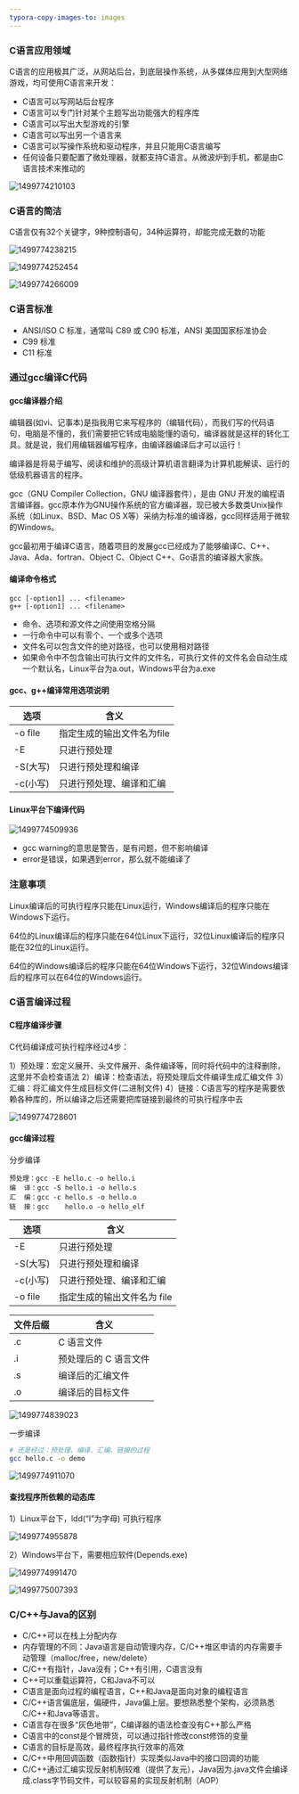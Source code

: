 ```yaml
---
typora-copy-images-to: images
---
```


### C语言应用领域

C语言的应用极其广泛，从网站后台，到底层操作系统，从多媒体应用到大型网络游戏，均可使用C语言来开发：

- C语言可以写网站后台程序
- C语言可以专门针对某个主题写出功能强大的程序库
- C语言可以写出大型游戏的引擎
- C语言可以写出另一个语言来
- C语言可以写操作系统和驱动程序，并且只能用C语言编写
- 任何设备只要配置了微处理器，就都支持C语言。从微波炉到手机，都是由C语言技术来推动的

![1499774210103](images/1499774210103.png)

### C语言的简洁

C语言仅有32个关键字，9种控制语句，34种运算符，却能完成无数的功能

![1499774238215](images/1499774238215.png)

![1499774252454](images/1499774252454.png)

![1499774266009](images/1499774266009.png)

### C语言标准

- ANSI/ISO C 标准，通常叫 C89 或 C90 标准，ANSI 美国国家标准协会
- C99 标准
- C11 标准

### 通过gcc编译C代码

#### gcc编译器介绍

编辑器(如vi、记事本)是指我用它来写程序的（编辑代码），而我们写的代码语句，电脑是不懂的，我们需要把它转成电脑能懂的语句，编译器就是这样的转化工具。就是说，我们用编辑器编写程序，由编译器编译后才可以运行！

编译器是将易于编写、阅读和维护的高级计算机语言翻译为计算机能解读、运行的低级机器语言的程序。

gcc（GNU Compiler Collection，GNU 编译器套件），是由 GNU 开发的编程语言编译器。gcc原本作为GNU操作系统的官方编译器，现已被大多数类Unix操作系统（如Linux、BSD、Mac OS X等）采纳为标准的编译器，gcc同样适用于微软的Windows。

gcc最初用于编译C语言，随着项目的发展gcc已经成为了能够编译C、C++、Java、Ada、fortran、Object C、Object C++、Go语言的编译器大家族。

#### 编译命令格式
```
gcc [-option1] ... <filename>
g++ [-option1] ... <filename>
```

- 命令、选项和源文件之间使用空格分隔
- 一行命令中可以有零个、一个或多个选项
- 文件名可以包含文件的绝对路径，也可以使用相对路径
- 如果命令中不包含输出可执行文件的文件名，可执行文件的文件名会自动生成一个默认名，Linux平台为a.out，Windows平台为a.exe

#### gcc、g++编译常用选项说明

| 选项      | 含义              |
| ------- | --------------- |
| -o file | 指定生成的输出文件名为file |
| -E      | 只进行预处理          |
| -S(大写)  | 只进行预处理和编译       |
| -c(小写)  | 只进行预处理、编译和汇编    |

#### Linux平台下编译代码

![1499774509936](images/1499774509936.png)

- gcc warning的意思是警告，是有问题，但不影响编译
- error是错误，如果遇到error，那么就不能编译了

### 注意事项

Linux编译后的可执行程序只能在Linux运行，Windows编译后的程序只能在Windows下运行。

64位的Linux编译后的程序只能在64位Linux下运行，32位Linux编译后的程序只能在32位的Linux运行。

64位的Windows编译后的程序只能在64位Windows下运行，32位Windows编译后的程序可以在64位的Windows运行。

### C语言编译过程

#### C程序编译步骤

C代码编译成可执行程序经过4步：

1）预处理：宏定义展开、头文件展开、条件编译等，同时将代码中的注释删除，这里并不会检查语法
2）编译：检查语法，将预处理后文件编译生成汇编文件
3）汇编：将汇编文件生成目标文件(二进制文件)
4）链接：C语言写的程序是需要依赖各种库的，所以编译之后还需要把库链接到最终的可执行程序中去

![1499774728601](images/1499774728601.png)

#### gcc编译过程

分步编译

```
预处理：gcc -E hello.c -o hello.i
编  译：gcc -S hello.i -o hello.s
汇  编：gcc -c hello.s -o hello.o
链  接：gcc    hello.o -o hello_elf
```

| 选项      | 含义               |
| ------- | ---------------- |
| -E      | 只进行预处理           |
| -S(大写)  | 只进行预处理和编译        |
| -c(小写)  | 只进行预处理、编译和汇编     |
| -o file | 指定生成的输出文件名为 file |

| 文件后缀 | 含义           |
| ---- | ------------ |
| .c   | C 语言文件       |
| .i   | 预处理后的 C 语言文件 |
| .s   | 编译后的汇编文件     |
| .o   | 编译后的目标文件     |

![1499774839023](images/1499774839023.png)

一步编译

```bash
# 还是经过：预处理、编译、汇编、链接的过程
gcc hello.c -o demo
```

![1499774911070](images/1499774911070.png)

#### 查找程序所依赖的动态库

1）Linux平台下，ldd(“l”为字母) 可执行程序

![1499774955878](images/1499774955878.png)

2）Windows平台下，需要相应软件(Depends.exe)

![1499774991470](images/1499774991470.png)

![1499775007393](images/1499775007393.png)

### C/C++与Java的区别

- C/C++可以在栈上分配内存
- 内存管理的不同：Java语言是自动管理内存，C/C++堆区申请的内存需要手动管理（malloc/free，new/delete）
- C/C++有指针，Java没有；C++有引用，C语言没有
- C++可以重载运算符，C和Java不可以
- C语言是面向过程的编程语言，C++和Java是面向对象的编程语言
- C/C++语言偏底层，偏硬件，Java偏上层。要想熟悉整个架构，必须熟悉C/C++和Java等语言。
- C语言存在很多“灰色地带”，C编译器的语法检查没有C++那么严格
- C语言中的const是个冒牌货，可以通过指针修改const修饰的变量
- C语言的目标是高效，最终程序执行效率的高效
- C/C++中用回调函数（函数指针）实现类似Java中的接口回调的功能
- C/C++通过汇编实现反射机制较难（提供了友元），Java因为.java文件会编译成.class字节码文件，可以较容易的实现反射机制（AOP）